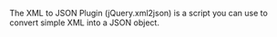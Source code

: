 The XML to JSON Plugin (jQuery.xml2json) is a script you can use to convert simple XML into a JSON object.
